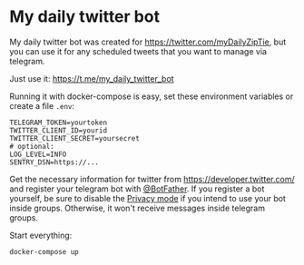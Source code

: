 # My daily twitter bot

My daily twitter bot was created for https://twitter.com/myDailyZipTie,
but you can use it for any scheduled tweets that you want to manage via telegram.

Just use it: https://t.me/my_daily_twitter_bot

Running it with docker-compose is easy, set these environment variables or create a file `.env`:

    TELEGRAM_TOKEN=yourtoken
    TWITTER_CLIENT_ID=yourid
    TWITTER_CLIENT_SECRET=yoursecret
    # optional:
    LOG_LEVEL=INFO
    SENTRY_DSN=https://...
    
Get the necessary information for twitter from https://developer.twitter.com/ and register your
telegram bot with [@BotFather](http://t.me/BotFather).
If you register a bot yourself, be sure to disable the [Privacy mode](https://core.telegram.org/bots#privacy-mode) if
you intend to use your bot inside groups. Otherwise, it won't receive messages inside telegram groups.

Start everything:

    docker-compose up
